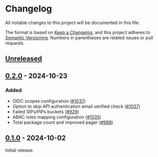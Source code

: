 # Changelog

All notable changes to this project will be documented in this file.

The format is based on [Keep a Changelog], and this project adheres to
[Semantic Versioning]. Numbers in parentheses are related issues or pull
requests.

## [Unreleased]

## [0.2.0] - 2024-10-23

### Added

- OIDC scopes configuration ([#1037])
- Option to skip API authentication email verified check ([#1037])
- Failed SIPs/PIPs buckets ([#929])
- ABAC roles mapping configuration ([#1035])
- Total package count and improved pager ([#988])

## [0.1.0] - 2024-10-02

Initial release.

[unreleased]: https://github.com/artefactual-sdps/enduro/compare/v0.2.0...HEAD
[0.2.0]: https://github.com/artefactual-sdps/enduro/compare/v0.1.0...v0.2.0
[0.1.0]: https://github.com/artefactual-sdps/enduro/releases/tag/v0.1.0
[#1037]: https://github.com/artefactual-sdps/enduro/issues/1037
[#1035]: https://github.com/artefactual-sdps/enduro/issues/1035
[#988]: https://github.com/artefactual-sdps/enduro/issues/988
[#929]: https://github.com/artefactual-sdps/enduro/issues/929
[keep a changelog]: https://keepachangelog.com/en/1.1.0
[semantic versioning]: https://semver.org/spec/v2.0.0.html
